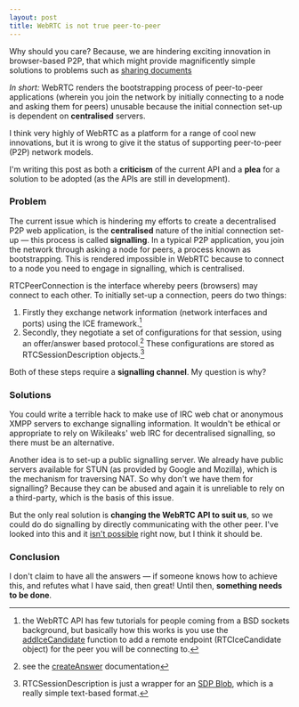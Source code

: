 ```yaml
---
layout: post
title: WebRTC is not true peer-to-peer
---
```

<p class='lead'>Why should you care? Because, we are hindering exciting innovation in browser-based P2P, that which might provide magnificently simple solutions to problems such as <a href="https://xkcd.com/949/" title="relevant xkcd">sharing documents</a></p>

*In short:* WebRTC renders the bootstrapping process of peer-to-peer applications (wherein you join the network by initially connecting to a node and asking them for peers) unusable because the initial connection set-up is dependent on **centralised** servers.

I think very highly of WebRTC as a platform for a range of cool new innovations, but it is wrong to give it the status of supporting peer-to-peer (P2P) network models.

I'm writing this post as both a **criticism** of the current API and a **plea** for a solution to be adopted (as the APIs are still in development).  

### Problem
The current issue which is hindering my efforts to create a decentralised P2P web application, is the **centralised** nature of the initial connection set-up — this process is called **signalling**. In a typical P2P application, you join the network through asking a node for peers, a process known as bootstrapping. This is rendered impossible in WebRTC because to connect to a node you need to engage in signalling, which is centralised. 

RTCPeerConnection is the interface whereby peers (browsers) may connect to each other. To initially set-up a connection, peers do two things:
1. Firstly they exchange network information (network interfaces and ports) using the ICE framework.[^addIceCandidate]
2. Secondly, they negotiate a set of configurations for that session, using an offer/answer based protocol.[^createOffer] These configurations are stored as RTCSessionDescription objects.[^sdpBlob]

Both of these steps require a **signalling channel**. My question is why?

### Solutions
You could write a terrible hack to make use of IRC web chat or anonymous XMPP servers to exchange signalling information. It wouldn't be ethical or appropriate to rely on Wikileaks' web IRC for decentralised signalling, so there must be an alternative.

Another idea is to set-up a public signalling server. We already have public servers available for STUN (as provided by Google and Mozilla), which is the mechanism for traversing NAT. So why don't we have them for signalling? Because they can be abused and again it is unreliable to rely on a third-party, which is the basis of this issue. 

But the only real solution is **changing the WebRTC API to suit us**, so we could do do signalling by directly communicating with the other peer. I've looked into this and it [isn't possible](http://stackoverflow.com/questions/16954585/is-it-possible-to-directly-connect-using-ice-and-then-do-direct-peer-to-peer-sig) right now, but I think it should be. 

### Conclusion
I don't claim to have all the answers — if someone knows how to achieve this, and refutes what I have said, then great! Until then, **something needs to be done**.

[^addIceCandidate]: the WebRTC API has few tutorials for people coming from a BSD sockets background, but basically how this works is you use the [addIceCandidate](http://www.w3.org/TR/webrtc/#widl-RTCPeerConnection-addIceCandidate-void-RTCIceCandidate-candidate) function to add a remote endpoint (RTCIceCandidate object) for the peer you will be connecting to.
[^createOffer]: see the [createAnswer](http://dev.w3.org/2011/webrtc/editor/webrtc.html#widl-RTCPeerConnection-createOffer-void-RTCSessionDescriptionCallback-successCallback-RTCPeerConnectionErrorCallback-failureCallback-MediaConstraints-constraints) documentation
[^sdpBlob]: RTCSessionDescription is just a wrapper for an [SDP Blob](https://en.wikipedia.org/wiki/Session_Description_Protocol), which is a really simple text-based format.
